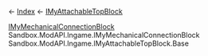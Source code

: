 ← [Index](Api-Index) ← [IMyAttachableTopBlock](Sandbox.ModAPI.Ingame.IMyAttachableTopBlock)

[IMyMechanicalConnectionBlock](Sandbox.ModAPI.Ingame.IMyMechanicalConnectionBlock) Sandbox.ModAPI.Ingame.IMyMechanicalConnectionBlock Sandbox.ModAPI.Ingame.IMyAttachableTopBlock.Base